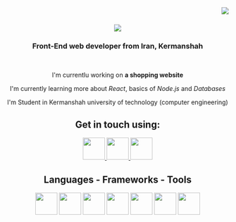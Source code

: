 <img align="right" src="https://visitor-badge.laobi.icu/badge?page_id=Alireza-Waterface.Alireza-Waterface" />

<h1 align="center">
  <img src="https://readme-typing-svg.herokuapp.com/?font=Righteous&size=35&center=true&width=500&height=70&duration=4000&lines=Hi+there!;+I'm+Alireza+Waterface!" />
</h1>

<h3 align="center">Front-End web developer from Iran, Kermanshah</h3>

<br />

<div align="center">
  
  I'm currentlu working on **a shopping website**
  
  I'm currently learning more about *React*, basics of *Node.js* and *Databases*

  I'm Student in Kermanshah university of technology (computer engineering)
  
</div>

<div align="center">
  <h2 align="center">Get in touch using: </h2>

  <a href="mailto:Alireza.waterface@outlook.com" target="_blank">
    <img width="50px" src="https://www.nidirect.gov.uk/sites/default/files/styles/nigov_full_620_x1/public/images/email_logo.jpg?itok=ifUhNgCT" />
  </a>

  <a href="https://t.me/+989155706085" target="_blank" margin="0 1rem">
    <img width="50px" src="https://static-00.iconduck.com/assets.00/telegram-icon-2048x2048-l6ni6sux.png" />
  </a>

  <a href="https://wa.me/+989155706085" target="_blank">
    <img width="50px" src="https://static-00.iconduck.com/assets.00/whatsapp-icon-2048x2048-wo3g2qq0.png" />
  </a>
</div>

<div align="center">
  <h2 align="center">Languages - Frameworks - Tools</h2>

  <img src="https://cdn.iconscout.com/icon/free/png-256/free-react-1-282599.png?f=webp" width="50px" />

  <img src="[https://cdn.iconscout.com/icon/free/png-256/free-react-1-282599.png?f=webp](https://upload.wikimedia.org/wikipedia/commons/thumb/6/6a/JavaScript-logo.png/800px-JavaScript-logo.png)" width="50px" />

  <img src="[https://cdn.iconscout.com/icon/free/png-256/free-react-1-282599.png?f=webp](https://encrypted-tbn0.gstatic.com/images?q=tbn:ANd9GcR9mv5WLgEdTEchvqgrPj7hMwZogPmU1MAmB-UqjV3zul7Se-9ZrynsHvigo7zYCkS4_ZMusqp=CAU)" width="50px" />

  <img src="[https://cdn.iconscout.com/icon/free/png-256/free-react-1-282599.png?f=webp](https://encrypted-tbn0.gstatic.com/images?q=tbn:ANd9GcQzrll7cI2VBsyhQ-6OJlgBhA2WHNLkBL4EwIHy4oa8U-OzHrCAvqbW5JN_zJespOzZiv8&usqp=CAU)https://encrypted-tbn0.gstatic.com/images?q=tbn:ANd9GcQzrll7cI2VBsyhQ-6OJlgBhA2WHNLkBL4EwIHy4oa8U-OzHrCAvqbW5JN_zJespOzZiv8&usqp=CAU" width="50px" />

  <img src="[https://cdn.iconscout.com/icon/free/png-256/free-react-1-282599.png?f=webp](https://community.pinterest.biz/t5/image/serverpage/image-id/414iC360BC91231556A1/image-size/large/is-moderation-mode/true?v=v2&px=999)https://community.pinterest.biz/t5/image/serverpage/image-id/414iC360BC91231556A1/image-size/large/is-moderation-mode/true?v=v2&px=999" width="50px" />

  <img src="https://upload.wikimedia.org/wikipedia/commons/thumb/b/b2/Bootstrap_logo.svg/1280px-Bootstrap_logo.svg.png" width="50px" />

  <img src="https://git-scm.com/images/logos/downloads/Git-Icon-1788C.png" width="50px" />

  
</div>

